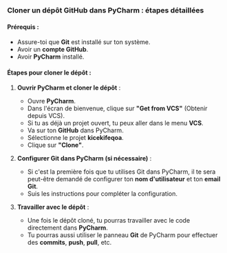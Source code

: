 ### Cloner un dépôt GitHub dans PyCharm : étapes détaillées

#### Prérequis :
- Assure-toi que **Git** est installé sur ton système.
- Avoir un **compte GitHub**.
- Avoir **PyCharm** installé.

#### Étapes pour cloner le dépôt :

1. **Ouvrir PyCharm et cloner le dépôt** :
   - Ouvre **PyCharm**.
   - Dans l'écran de bienvenue, clique sur **"Get from VCS"** (Obtenir depuis VCS).
   - Si tu as déjà un projet ouvert, tu peux aller dans le menu **VCS**.
   - Va sur ton **GitHub** dans PyCharm.
   - Sélectionne le projet **kicekifeqoa**.
   - Clique sur **"Clone"**.

2. **Configurer Git dans PyCharm (si nécessaire)** :
   - Si c'est la première fois que tu utilises Git dans PyCharm, il te sera peut-être demandé de configurer ton **nom d'utilisateur** et ton **email Git**.
   - Suis les instructions pour compléter la configuration.

3. **Travailler avec le dépôt** :
   - Une fois le dépôt cloné, tu pourras travailler avec le code directement dans **PyCharm**.
   - Tu pourras aussi utiliser le panneau **Git** de PyCharm pour effectuer des **commits**, **push**, **pull**, etc.
